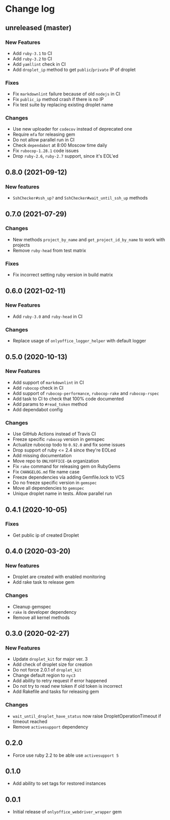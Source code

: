 # Change log

## unreleased (master)

### New Features

* Add `ruby-3.1` to CI
* Add `ruby-3.2` to CI
* Add `yamllint` check in CI
* Add `droplet_ip` method to get `public`/`private` IP of droplet

### Fixes

* Fix `markdownlint` failure because of old `nodejs` in CI
* Fix `public_ip` method crash if there is no IP
* Fix test suite by replacing existing droplet name

### Changes

* Use new uploader for `codecov` instead of deprecated one
* Require `mfa` for releasing gem
* Do not allow parallel run in CI
* Check `dependabot` at 8:00 Moscow time daily
* Fix `rubocop-1.28.1` code issues
* Drop `ruby-2.6`, `ruby-2.7` support, since it's EOL'ed

## 0.8.0 (2021-09-12)

### New features

* `SshChecker#ssh_up?` and `SshChecker#wait_until_ssh_up` methods

## 0.7.0 (2021-07-29)

### Changes

* New methods `project_by_name` and `get_project_id_by_name` to work with projects
* Remove `ruby-head` from test matrix

### Fixes

* Fix incorrect setting ruby version in build matrix

## 0.6.0 (2021-02-11)

### New Features

* Add `ruby-3.0` and `ruby-head` in CI

### Changes

* Replace usage of `onlyoffice_logger_helper` with default logger

## 0.5.0 (2020-10-13)

### New Features

* Add support of `markdownlint` in CI
* Add `rubocop` check in CI
* Add support of `rubocop-performance`, `rubocop-rake` and `rubocop-rspec`
* Add task to CI to check that 100% code documented
* Add params to `#read_token` method
* Add dependabot config

### Changes

* Use GitHub Actions instead of Travis CI
* Freeze specific `rubocop` version in gemspec
* Actualize rubocop todo to `0.92.0` and fix some issues
* Drop support of ruby <= 2.4 since they're EOLed
* Add missing documentation
* Move repo to `ONLYOFFICE-QA` organization
* Fix `rake` command for releasing gem on RubyGems
* Fix `CHANGELOG.md` file name case
* Freeze dependencies via adding Gemfile.lock to VCS
* Do no freeze specific version in `gemspec`
* Move all dependencies to `gemspec`
* Unique droplet name in tests. Allow parallel run

## 0.4.1 (2020-10-05)

### Fixes

* Get public ip of created Droplet

## 0.4.0 (2020-03-20)

### New features

* Droplet are created with enabled monitoring
* Add rake task to release gem

### Changes

* Cleanup gemspec
* `rake` is developer dependency
* Remove all kernel methods

## 0.3.0 (2020-02-27)

### New Features

* Update `droplet_kit` for major ver. 3
* Add check of droplet size for creation
* Do not force 2.0.1 of `droplet_kit`
* Change default region to `nyc3`
* Add ability to retry request if error happened
* Do not try to read new token if old token is incorrect
* Add Rakefile and tasks for releasing gem

### Changes

* `wait_until_droplet_have_status` now raise DropletOperationTimeout if timeout reached
* Remove `activesupport` dependency

## 0.2.0

* Force use ruby 2.2 to be able use `activesupport 5`

## 0.1.0

* Add ability to set tags for restored instances

## 0.0.1

* Initial release of `onlyoffice_webdriver_wrapper` gem
